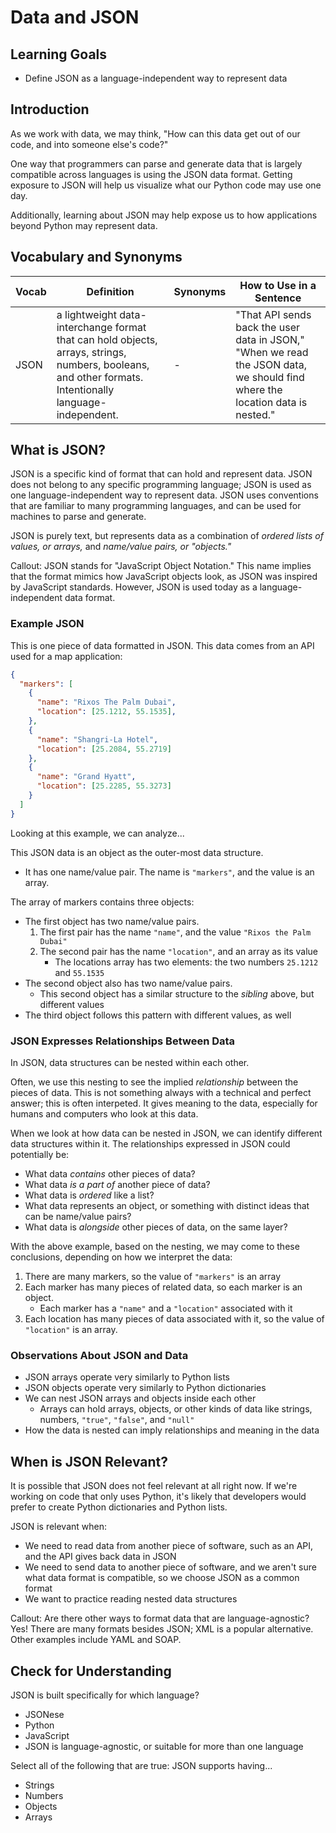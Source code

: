 # Data and JSON

## Learning Goals

- Define JSON as a language-independent way to represent data

## Introduction

As we work with data, we may think, "How can this data get out of our code, and into someone else's code?"

One way that programmers can parse and generate data that is largely compatible across languages is using the JSON data format. Getting exposure to JSON will help us visualize what our Python code may use one day.

Additionally, learning about JSON may help expose us to how applications beyond Python may represent data.

## Vocabulary and Synonyms

| Vocab | Definition | Synonyms | How to Use in a Sentence
| --- | --- | --- | ---
JSON | a lightweight data-interchange format that can hold objects, arrays, strings, numbers, booleans, and other formats. Intentionally language-independent. | - | "That API sends back the user data in JSON," "When we read the JSON data, we should find where the location data is nested."

## What is JSON?

JSON is a specific kind of format that can hold and represent data. JSON does not belong to any specific programming language; JSON is used as one language-independent way to represent data. JSON uses conventions that are familiar to many programming languages, and can be used for machines to parse and generate.

JSON is purely text, but represents data as a combination of _ordered lists of values, or arrays,_ and _name/value pairs, or "objects."_

Callout: JSON stands for "JavaScript Object Notation." This name implies that the format mimics how JavaScript objects look, as JSON was inspired by JavaScript standards. However, JSON is used today as a language-independent data format.

### Example JSON

This is one piece of data formatted in JSON. This data comes from an API used for a map  application:

```json
{
  "markers": [
    {
      "name": "Rixos The Palm Dubai",
      "location": [25.1212, 55.1535],
    },
    {
      "name": "Shangri-La Hotel",
      "location": [25.2084, 55.2719]
    },
    {
      "name": "Grand Hyatt",
      "location": [25.2285, 55.3273]
    }
  ]
}
```

Looking at this example, we can analyze...

This JSON data is an object as the outer-most data structure.
- It has one name/value pair. The name is `"markers"`, and the value is an array.

The array of markers contains three objects:
- The first object has two name/value pairs.
    1. The first pair has the name `"name"`, and the value `"Rixos the Palm Dubai"`
    2. The second pair has the name `"location"`, and an array as its value
        - The locations array has two elements: the two numbers `25.1212` and `55.1535`
- The second object also has two name/value pairs.
    - This second object has a similar structure to the _sibling_ above, but different values
- The third object follows this pattern with different values, as well

### JSON Expresses Relationships Between Data

In JSON, data structures can be nested within each other.

Often, we use this nesting to see the implied _relationship_ between the pieces of data. This is not something always with a technical and perfect answer; this is often interpeted. It gives meaning to the data, especially for humans and computers who look at this data.

When we look at how data can be nested in JSON, we can identify different data structures within it. The relationships expressed in JSON could potentially be:

- What data _contains_ other pieces of data?
- What data _is a part of_ another piece of data?
- What data is _ordered_ like a list?
- What data represents an object, or something with distinct ideas that can be name/value pairs?
- What data is _alongside_ other pieces of data, on the same layer?

With the above example, based on the nesting, we may come to these conclusions, depending on how we interpret the data:

1. There are many markers, so the value of `"markers"` is an array
1. Each marker has many pieces of related data, so each marker is an object.
    - Each marker has a `"name"` and a `"location"` associated with it
1. Each location has many pieces of data associated with it, so the value of `"location"` is an array.

### Observations About JSON and Data

- JSON arrays operate very similarly to Python lists
- JSON objects operate very similarly to Python dictionaries
- We can nest JSON arrays and objects inside each other
    - Arrays can hold arrays, objects, or other kinds of data like strings, numbers, `"true"`, `"false"`, and `"null"`
- How the data is nested can imply relationships and meaning in the data

## When is JSON Relevant?

It is possible that JSON does not feel relevant at all right now. If we're working on code that only uses Python, it's likely that developers would prefer to create Python dictionaries and Python lists.

JSON is relevant when:

- We need to read data from another piece of software, such as an API, and the API gives back data in JSON
- We need to send data to another piece of software, and we aren't sure what data format is compatible, so we choose JSON as a common format
- We want to practice reading nested data structures

Callout: Are there other ways to format data that are language-agnostic? Yes! There are many formats besides JSON; XML is a popular alternative. Other examples include YAML and SOAP.

## Check for Understanding

JSON is built specifically for which language?

- JSONese
- Python
- JavaScript
- JSON is language-agnostic, or suitable for more than one language

Select all of the following that are true: JSON supports having...

- Strings
- Numbers
- Objects
- Arrays
